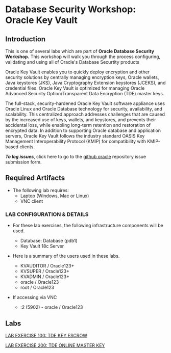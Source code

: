 # Database Security Workshop: Oracle Key Vault

## Introduction

This is one of several labs which are part of **Oracle Database Security Workshop.** This workshop will walk you through the process configuring, validating and using all of Oracle's Database Securtity products

Oracle Key Vault enables you to quickly deploy encryption and other security solutions by centrally managing encryption keys, Oracle wallets, Java keystores (JKS), Java Cryptography Extension keystores (JCEKS), and credential files. Oracle Key Vault is optimized for managing Oracle Advanced Security Option/Transparent Data Encryption (TDE) master keys. 

The full-stack, security-hardened Oracle Key Vault software appliance uses Oracle Linux and Oracle Database technology for security, availability, and scalability. This centralized approach addresses challenges that are caused by the increased use of keys, wallets, and keystores, and prevents their accidental loss, while enabling long-term retention and restoration of encrypted data. In addition to supporting Oracle database and application servers, Oracle Key Vault follows the industry standard OASIS Key Management Interoperability Protocol (KMIP) for compatibility with KMIP-based clients.

***To log issues***, click here to go to the [github oracle](https://github.com/oracle/learning-library/issues/new) repository issue submission form.


## Required Artifacts

- The following lab requires:
  - Laptop (Windows, Mac or Linux)
  - VNC client


### LAB CONFIGURATION & DETAILS

- For these lab exercises, the following infrastructure components will be used.
  - Database: Database (pdb1) 
  - Key Vault 18c Server 

- Here is a summary of the users used in these labs.
    - KVAUDITOR / Oracle123+
    - KVSUPER / Oracle123+
    - KVADMIN / Oracle123+
    - oracle / Oracle123
    - root / Oracle123

- If accessing via VNC
  - :2 (5902) - oracle / Oracle123


## Labs

[LAB EXERCISE 100: TDE KEY ESCROW](100/README.md)

[LAB EXERCISE 200: TDE ONLINE MASTER KEY](200/README.md)



